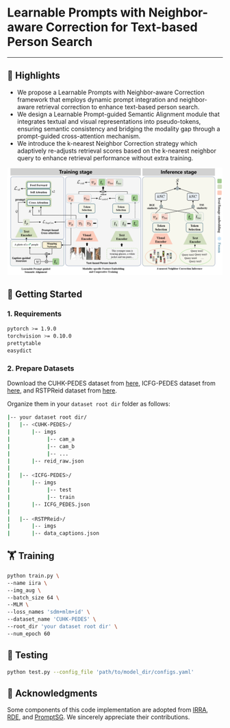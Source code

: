 # Learnable Prompts with Neighbor-aware Correction for Text-based Person Search

---

## 🌟 Highlights
- We propose a Learnable Prompts with Neighbor-aware Correction framework that employs dynamic prompt integration and neighbor-aware retrieval correction to enhance text-based person search.
- We design a Learnable Prompt-guided Semantic Alignment module that integrates textual and visual representations into pseudo-tokens, ensuring semantic consistency and bridging the modality gap through a prompt-guided cross-attention mechanism.
- We introduce the  k-nearest Neighbor Correction strategy which adaptively re-adjusts retrieval scores based on the k-nearest neighbor query to enhance retrieval performance without extra training.

![LPNC Framework](image/LPNC.png)


## 🚀 Getting Started
### 1. Requirements
```bash
pytorch >= 1.9.0
torchvision >= 0.10.0
prettytable
easydict
```


### 2. Prepare Datasets

Download the CUHK-PEDES dataset from [here](https://github.com/ShuangLI59/Person-Search-with-Natural-Language-Description), ICFG-PEDES dataset from [here](https://github.com/ShuangLI59/Person-Search-with-Natural-Language-Description), and RSTPReid dataset from [here](https://github.com/NjtechCVLab/RSTPReid-Dataset).

Organize them in your `dataset root dir` folder as follows:

```bash
|-- your dataset root dir/
|   |-- <CUHK-PEDES>/
|       |-- imgs
|            |-- cam_a
|            |-- cam_b
|            |-- ...
|       |-- reid_raw.json
|
|   |-- <ICFG-PEDES>/
|       |-- imgs
|            |-- test
|            |-- train
|       |-- ICFG_PEDES.json
|
|   |-- <RSTPReid>/
|       |-- imgs
|       |-- data_captions.json
```

## 🏋️ Training
```bash
python train.py \
--name iira \
--img_aug \
--batch_size 64 \
--MLM \
--loss_names 'sdm+mlm+id' \
--dataset_name 'CUHK-PEDES' \
--root_dir 'your dataset root dir' \
--num_epoch 60
```

## 🧪 Testing
```bash
python test.py --config_file 'path/to/model_dir/configs.yaml'
```

## 🙏 Acknowledgments

Some components of this code implementation are adopted from [IRRA](https://github.com/anosorae/IRRA), [RDE](https://github.com/QinYang79/RDE), and [PromptSG](https://github.com/YzXian16/PromptSG). We sincerely appreciate their contributions.




